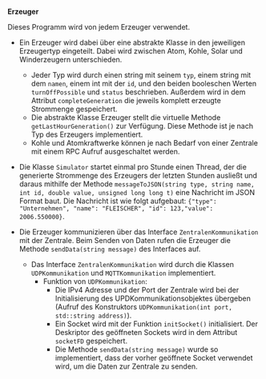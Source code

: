 **Erzeuger**

Dieses Programm wird von jedem Erzeuger verwendet.
  
- Ein Erzeuger wird dabei über eine abstrakte Klasse in den jeweiligen Erzeugertyp eingeteilt. Dabei wird zwischen
    Atom, Kohle, Solar und Winderzeugern unterschieden.
    - Jeder Typ wird durch einen string mit seinem `typ`, einem string mit dem `namen`, einem int mit der `id`,
      und den beiden booleschen Werten `turnOffPossible` und `status` beschrieben. Außerdem wird in dem Attribut 
      `completeGeneration` die jeweils komplett erzeugte Strommenge gespeichert.
    - Die abstrakte Klasse Erzeuger stellt die virtuelle Methode `getLastHourGeneration()` zur Verfügung. Diese Methode
    ist je nach Typ des Erzeugers implementiert. 
    -  Kohle und Atomkraftwerke können je nach Bedarf von einer Zentrale mit
    einem RPC Aufruf ausgeschaltet werden.
       
- Die Klasse `Simulator` startet einmal pro Stunde einen Thread, der die generierte Strommenge des Erzeugers der letzten
    Stunden ausließt und daraus mithilfe der Methode 
    `messageToJSON(string type, string name, int id, double value, unsigned long long t)` eine Nachricht im JSON Format
    baut. Die Nachricht ist wie folgt aufgebaut: 
    `{"type": "Unternehmen", "name": "FLEISCHER", "id": 123,"value": 2006.550000}`. 
  
- Die Erzeuger kommunizieren über das Interface `ZentralenKommunikation` mit der Zentrale. Beim Senden von Daten rufen
  die Erzeuger die Methode `sendData(string message)` des Interfaces auf.
    - Das Interface `ZentralenKommunikation` wird durch die Klassen `UDPKommunikation` und `MQTTKommunikation` 
    implementiert. 
        - Funktion von `UDPKommunikation`:
            - Die IPv4 Adresse und der Port der Zentrale wird bei der Initialisierung des UPDKommunikationsobjektes 
              übergeben (Aufruf des Konstruktors `UDPKommunikation(int port, std::string address)`).
            - Ein Socket wird mit der Funktion `initSocket()` initialisiert. Der Deskriptor des geöffneten Sockets 
                wird in dem Attribut `socketFD` gespeichert.
            - Die Methode `sendData(string message)` wurde so implementiert, dass der vorher geöffnete Socket verwendet
                wird, um die Daten zur Zentrale zu senden.